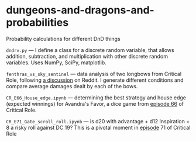 # dungeons-and-dragons-and-probabilities
Probability calculations for different DnD things

`dndrv.py` &mdash; I define a class for a discrete random variable, that allows addition, subtraction, and multiplication with other discrete random variables. Uses NumPy, SciPy, matplotlib.

`fenthras_vs_sky_sentinel` &mdash; data analysis of two longbows from Critical Role, following [a discussion](https://www.reddit.com/r/criticalrole/comments/59fans/spoilers_e72_what_is_the_difference_in_damage/) on Reddit. I generate different conditions and compare average damages dealt by each of the bows.

`CR_E66_House_edge.ipynb` &mdash; determining the best strategy and house edge (expected winnings) for Avandra's Favor, a dice game from [episode 66](https://youtu.be/jgmBV5NA2A8) of Critical Role.

`CR_E71_Gate_scroll_roll.ipynb` &mdash; is d20 with advantage + d12 Inspiration + 8 a risky roll against DC 19? This is a pivotal moment in [episode](https://youtu.be/-I_tnzBKSWk) 71 of Critical Role
